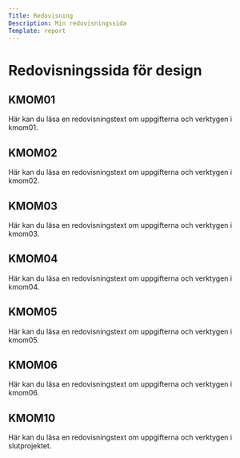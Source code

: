 ```yaml
---
Title: Redovisning
Description: Min redovisningssida
Template: report
---
```


<h1>Redovisningssida för design</h1>

<div class="kmom-box">
<h2>KMOM01</h2>
<p>Här kan du läsa en redovisningstext om uppgifterna och verktygen i kmom01.</p>
<p><a href="../portfolio/report/kmom01"><i class="fas fa-arrow-circle-right"></i></a></p>
</div>

<div class="kmom-box">
<h2>KMOM02</h2>
<p>Här kan du läsa en redovisningstext om uppgifterna och verktygen i kmom02.</p>
<p><a href="../portfolio/report/kmom02"><i class="fas fa-arrow-circle-right"></i></a></p>
</div>

<div class="kmom-box">
<h2>KMOM03</h2>
<p>Här kan du läsa en redovisningstext om uppgifterna och verktygen i kmom03.</p>
<p><a href="../portfolio/report/kmom03"><i class="fas fa-arrow-circle-right"></i></a></p>
</div>

<div class="kmom-box">
<h2>KMOM04</h2>
<p>Här kan du läsa en redovisningstext om uppgifterna och verktygen i kmom04.</p>
<p><a href="../portfolio/report/kmom04"><i class="fas fa-arrow-circle-right"></i></a></p>
</div>

<div class="kmom-box">
<h2>KMOM05</h2>
<p>Här kan du läsa en redovisningstext om uppgifterna och verktygen i kmom05.</p>
<p><a href="../portfolio/report/kmom05"><i class="fas fa-arrow-circle-right"></i></a></p>
</div>

<div class="kmom-box">
<h2>KMOM06</h2>
<p>Här kan du läsa en redovisningstext om uppgifterna och verktygen i kmom06.</p>
<p><a href="../portfolio/report/kmom06"><i class="fas fa-arrow-circle-right"></i></a></p>
</div>

<div class="kmom-box project">
<h2>KMOM10</h2>
<p>Här kan du läsa en redovisningstext om uppgifterna och verktygen i slutprojektet.</p>
<p><a href="../portfolio/report/kmom10"><i class="fas fa-arrow-circle-right"></i></a></p>
</div>